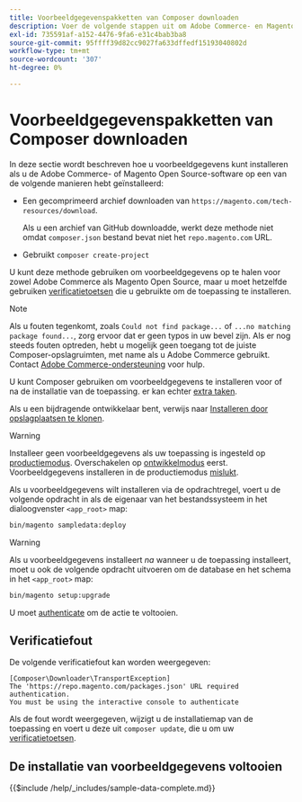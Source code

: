 ```yaml
---
title: Voorbeeldgegevenspakketten van Composer downloaden
description: Voer de volgende stappen uit om Adobe Commerce- en Magento Open Source-voorbeeldgegevens te installeren met de Composer PHP Package Manager.
exl-id: 735591af-a152-4476-9fa6-e31c4bab3ba8
source-git-commit: 95ffff39d82cc9027fa633dffedf15193040802d
workflow-type: tm+mt
source-wordcount: '307'
ht-degree: 0%

---
```


# Voorbeeldgegevenspakketten van Composer downloaden

In deze sectie wordt beschreven hoe u voorbeeldgegevens kunt installeren als u de Adobe Commerce- of Magento Open Source-software op een van de volgende manieren hebt geïnstalleerd:

* Een gecomprimeerd archief downloaden van `https://magento.com/tech-resources/download`.

   Als u een archief van GitHub downloadde, werkt deze methode niet omdat `composer.json` bestand bevat niet het `repo.magento.com` URL.

* Gebruikt `composer create-project`

U kunt deze methode gebruiken om voorbeeldgegevens op te halen voor zowel Adobe Commerce als Magento Open Source, maar u moet hetzelfde gebruiken [verificatietoetsen](../prerequisites/authentication-keys.md) die u gebruikte om de toepassing te installeren.

>[!NOTE]
>
>Als u fouten tegenkomt, zoals `Could not find package...` of `...no matching package found...`, zorg ervoor dat er geen typos in uw bevel zijn. Als er nog steeds fouten optreden, hebt u mogelijk geen toegang tot de juiste Composer-opslagruimten, met name als u Adobe Commerce gebruikt. Contact [Adobe Commerce-ondersteuning](https://support.magento.com/hc/en-us) voor hulp.

U kunt Composer gebruiken om voorbeeldgegevens te installeren voor of na de installatie van de toepassing. er kan echter [extra taken](remove-or-update.md).

Als u een bijdragende ontwikkelaar bent, verwijs naar [Installeren door opslagplaatsen te klonen](git-repositories.md).

>[!WARNING]
>
>Installeer geen voorbeeldgegevens als uw toepassing is ingesteld op [productiemodus](../../configuration/bootstrap/application-modes.md#production-mode). Overschakelen op [ontwikkelmodus](../../configuration/bootstrap/application-modes.md#developer-mode) eerst. Voorbeeldgegevens installeren in de productiemodus [mislukt](https://support.magento.com/hc/en-us/articles/360033824571#symptom-production-mode-trouble-samp-prod-).

Als u voorbeeldgegevens wilt installeren via de opdrachtregel, voert u de volgende opdracht in als de eigenaar van het bestandssysteem in het dialoogvenster `<app_root>` map:

```bash
bin/magento sampledata:deploy
```

>[!WARNING]
>
>Als u voorbeeldgegevens installeert _na_ wanneer u de toepassing installeert, moet u ook de volgende opdracht uitvoeren om de database en het schema in het `<app_root>` map:

```bash
bin/magento setup:upgrade
```

U moet [authenticate](../prerequisites/authentication-keys.md) om de actie te voltooien.

## Verificatiefout

De volgende verificatiefout kan worden weergegeven:

```terminal
[Composer\Downloader\TransportException]
The 'https://repo.magento.com/packages.json' URL required authentication.
You must be using the interactive console to authenticate
```

Als de fout wordt weergegeven, wijzigt u de installatiemap van de toepassing en voert u deze uit `composer update`, die u om uw [verificatietoetsen](../prerequisites/authentication-keys.md).

## De installatie van voorbeeldgegevens voltooien

{{$include /help/_includes/sample-data-complete.md}}
